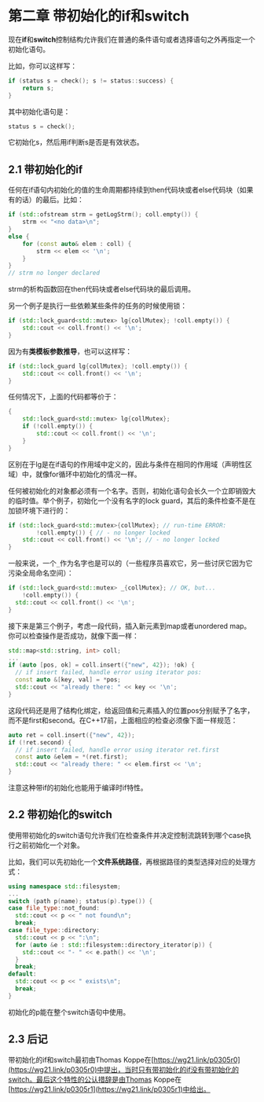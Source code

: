 # 第二章 带初始化的if和switch

现在**if**和**switch**控制结构允许我们在普通的条件语句或者选择语句之外再指定一个初始化语句。

比如，你可以这样写：
```cpp
if (status s = check(); s != status::success) {
    return s;
}
```
其中初始化语句是：
```cpp
status s = check();
```
它初始化s，然后用if判断s是否是有效状态。

## 2.1 带初始化的if
任何在if语句内初始化的值的生命周期都持续到then代码块或者else代码块（如果有的话）的最后。比如：
```cpp
if (std::ofstream strm = getLogStrm(); coll.empty()) {
    strm << "<no data>\n"; 
}
else {
    for (const auto& elem : coll) {
        strm << elem << '\n'; 
    } 
}
// strm no longer declared
```
strm的析构函数回在then代码块或者else代码块的最后调用。

另一个例子是执行一些依赖某些条件的任务的时候使用锁：
```cpp
if (std::lock_guard<std::mutex> lg{collMutex}; !coll.empty()) {
    std::cout << coll.front() << '\n'; 
}
```
因为有**类模板参数推导**，也可以这样写：
```cpp
if (std::lock_guard lg{collMutex}; !coll.empty()) {
    std::cout << coll.front() << '\n'; 
}
```
任何情况下，上面的代码都等价于：
```cpp
{
    std::lock_guard<std::mutex> lg{collMutex};
    if (!coll.empty()) {
        std::cout << coll.front() << '\n'; 
    } 
}
```
区别在于lg是在if语句的作用域中定义的，因此与条件在相同的作用域（声明性区域）中，就像for循环中初始化的情况一样。

任何被初始化的对象都必须有一个名字。否则，初始化语句会长久一个立即销毁大的临时值。举个例子，初始化一个没有名字的lock guard，其后的条件检查不是在加锁环境下进行的：
```cpp
if (std::lock_guard<std::mutex>{collMutex}; // run-time ERROR:
        !coll.empty()) { // - no longer locked
    std::cout << coll.front() << '\n'; // - no longer locked
} 
```
一般来说，一个`_`作为名字也是可以的（一些程序员喜欢它，另一些讨厌它因为它污染全局命名空间）：
```cpp
if (std::lock_guard<std::mutex> _{collMutex}; // OK, but...
    !coll.empty()) {
  std::cout << coll.front() << '\n';
}
```
接下来是第三个例子，考虑一段代码，插入新元素到map或者unordered map。你可以检查操作是否成功，就像下面一样：
```cpp
std::map<std::string, int> coll;
... 
if (auto [pos, ok] = coll.insert({"new", 42}); !ok) {
  // if insert failed, handle error using iterator pos:
  const auto &[key, val] = *pos;
  std::cout << "already there: " << key << '\n';
}
```
这段代码还是用了结构化绑定，给返回值和元素插入的位置pos分别赋予了名字，而不是first和second。在C++17前，上面相应的检查必须像下面一样规范：
```cpp
auto ret = coll.insert({"new", 42});
if (!ret.second) {
  // if insert failed, handle error using iterator ret.first
  const auto &elem = *(ret.first);
  std::cout << "already there: " << elem.first << '\n';
}
```
注意这种带if的初始化也能用于编译时if特性。

## 2.2 带初始化的switch
使用带初始化的switch语句允许我们在检查条件并决定控制流跳转到哪个case执行之前初始化一个对象。

比如，我们可以先初始化一个**文件系统路径**，再根据路径的类型选择对应的处理方式：
```cpp
using namespace std::filesystem;
... 
switch (path p(name); status(p).type()) {
case file_type::not_found:
  std::cout << p << " not found\n";
  break;
case file_type::directory:
  std::cout << p << ":\n";
  for (auto &e : std::filesystem::directory_iterator(p)) {
    std::cout << "- " << e.path() << '\n';
  }
  break;
default:
  std::cout << p << " exists\n";
  break;
}
```
初始化的p能在整个switch语句中使用。

## 2.3 后记
带初始化的if和switch最初由Thomas Koppe在[https://wg21.link/p0305r0](https://wg21.link/p0305r0)中提出，当时只有带初始化的if没有带初始化的switch。最后这个特性的公认措辞是由Thomas Koppe在[https://wg21.link/p0305r1](https://wg21.link/p0305r1)中给出。